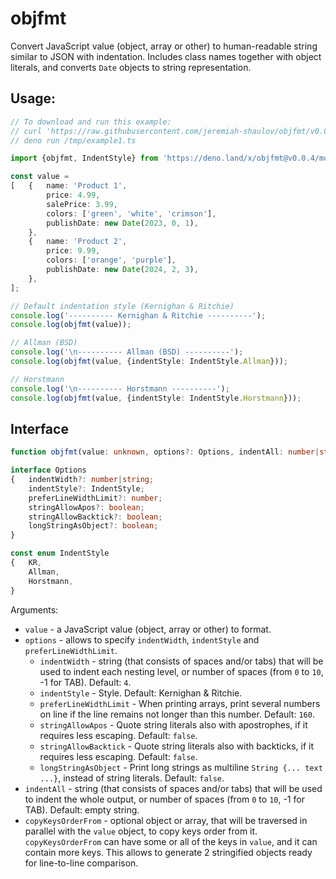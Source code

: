 # objfmt
Convert JavaScript value (object, array or other) to human-readable string similar to JSON with indentation.
Includes class names together with object literals, and converts `Date` objects to string representation.

## Usage:

```ts
// To download and run this example:
// curl 'https://raw.githubusercontent.com/jeremiah-shaulov/objfmt/v0.0.4/README.md' | perl -ne '$y=$1 if /^```(ts\\b)?/;  print $_ if $y&&$m;  $m=$y&&($m||m~^// deno .*?/example1.ts~)' > /tmp/example1.ts
// deno run /tmp/example1.ts

import {objfmt, IndentStyle} from 'https://deno.land/x/objfmt@v0.0.4/mod.ts';

const value =
[	{	name: 'Product 1',
		price: 4.99,
		salePrice: 3.99,
		colors: ['green', 'white', 'crimson'],
		publishDate: new Date(2023, 0, 1),
	},
	{	name: 'Product 2',
		price: 9.99,
		colors: ['orange', 'purple'],
		publishDate: new Date(2024, 2, 3),
	},
];

// Default indentation style (Kernighan & Ritchie)
console.log('---------- Kernighan & Ritchie ----------');
console.log(objfmt(value));

// Allman (BSD)
console.log('\n---------- Allman (BSD) ----------');
console.log(objfmt(value, {indentStyle: IndentStyle.Allman}));

// Horstmann
console.log('\n---------- Horstmann ----------');
console.log(objfmt(value, {indentStyle: IndentStyle.Horstmann}));
```

## Interface

```ts
function objfmt(value: unknown, options?: Options, indentAll: number|string='', copyKeysOrderFrom?: unknown): string;

interface Options
{	indentWidth?: number|string;
	indentStyle?: IndentStyle;
	preferLineWidthLimit?: number;
	stringAllowApos?: boolean;
	stringAllowBacktick?: boolean;
	longStringAsObject?: boolean;
}

const enum IndentStyle
{	KR,
	Allman,
	Horstmann,
}
```

Arguments:

- `value` - a JavaScript value (object, array or other) to format.
- `options` - allows to specify `indentWidth`, `indentStyle` and `preferLineWidthLimit`.
	- `indentWidth` - string (that consists of spaces and/or tabs) that will be used to indent each nesting level, or number of spaces (from `0` to `10`, -1 for TAB). Default: `4`.
	- `indentStyle` - Style. Default: Kernighan & Ritchie.
	- `preferLineWidthLimit` - When printing arrays, print several numbers on line if the line remains not longer than this number. Default: `160`.
	- `stringAllowApos` - Quote string literals also with apostrophes, if it requires less escaping. Default: `false`.
	- `stringAllowBacktick` - Quote string literals also with backticks, if it requires less escaping. Default: `false`.
	- `longStringAsObject` - Print long strings as multiline `String {... text ...}`, instead of string literals. Default: `false`.
- `indentAll` - string (that consists of spaces and/or tabs) that will be used to indent the whole output, or number of spaces (from `0` to `10`, -1 for TAB). Default: empty string.
- `copyKeysOrderFrom` - optional object or array, that will be traversed in parallel with the `value` object, to copy keys order from it. `copyKeysOrderFrom` can have some or all of the keys in `value`, and it can contain more keys. This allows to generate 2 stringified objects ready for line-to-line comparison.

